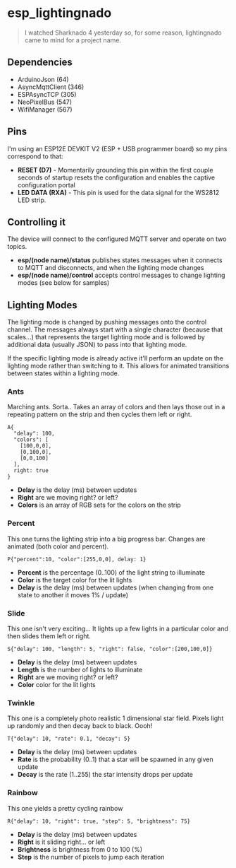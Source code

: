# esp_lightingnado

> I watched Sharknado 4 yesterday so, for some reason, lightingnado came to mind for a project name.

## Dependencies

* ArduinoJson (64)
* AsyncMqttClient (346)
* ESPAsyncTCP (305)
* NeoPixelBus (547)
* WifiManager (567)

## Pins

I'm using an ESP12E DEVKIT V2 (ESP + USB programmer board) so my pins correspond to that:

* **RESET (D7)** - Momentarily grounding this pin within the first couple seconds of startup resets the configuration and enables the captive configuration portal
* **LED DATA (RXA)** - This pin is used for the data signal for the WS2812 LED strip.

## Controlling it

The device will connect to the configured MQTT server and operate on two topics.

* **esp/(node name)/status** publishes states messages when it connects to MQTT and disconnects, and when the lighting mode changes
* **esp/(node name)/control** accepts control messages to change lighting modes (see below for samples)

## Lighting Modes

The lighting mode is changed by pushing messages onto the control channel.  The messages always start with a single character (because that scales...) that represents the target lighting mode and is followed by additional data (usually JSON) to pass into that lighting mode.

If the specific lighting mode is already active it'll perform an update on the lighting mode rather than switching to it.  This allows for animated transitions between states within a lighting mode.

### Ants

Marching ants.  Sorta..  Takes an array of colors and then lays those out in a repeating pattern on the strip and then cycles them left or right.

```
A{
  "delay": 100,
  "colors": [
    [100,0,0],
    [0,100,0],
    [0,0,100]
  ],
  right: true
}
```

* **Delay** is the delay (ms) between updates
* **Right** are we moving right? or left?
* **Colors** is an array of RGB sets for the colors on the strip


### Percent

This one turns the lighting strip into a big progress bar.  Changes are animated (both color and percent).

```
P{"percent":10, "color":[255,0,0], delay: 1}
```

* **Percent** is the percentage (0..100) of the light string to illuminate
* **Color** is the target color for the lit lights
* **Delay** is the delay (ms) between updates (when changing from one state to another it moves 1% / update)

### Slide

This one isn't very exciting... It lights up a few lights in a particular color and then slides them left or right.

```
S{"delay": 100, "length": 5, "right": false, "color":[200,100,0]}
```

* **Delay** is the delay (ms) between updates
* **Length** is the number of lights to illuminate
* **Right** are we moving right? or left?
* **Color** color for the lit lights

### Twinkle

This one is a completely photo realistic 1 dimensional star field.  Pixels light up randomly and then decay back to black.  Oooh!

```
T{"delay": 10, "rate": 0.1, "decay": 5}
```

* **Delay** is the delay (ms) between updates
* **Rate** is the probability (0..1) that a star will be spawned in any given update
* **Decay** is the rate (1..255) the star intensity drops per update


### Rainbow

This one yields a pretty cycling rainbow

```
R{"delay": 10, "right": true, "step": 5, "brightness": 75}
```

* **Delay** is the delay (ms) between updates
* **Right** is it sliding right... or left
* **Brightness** is brightness from 0 to 100 (%)
* **Step** is the number of pixels to jump each iteration
